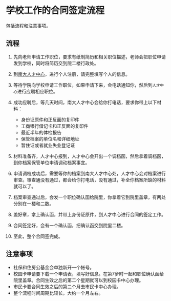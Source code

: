 # 学校工作的合同签定流程

包括流程和注意事项。

## 流程
1. 先向老师申请工作职位，要求有纸制简历和相关职位描述，老师会把职位申请发到学校，同时将简历交到院二楼行政处。

2. 到[南大人才中心](http://jshr.nju.edu.cn/www/index3.htm)，进行个人注册，请完整填写个人的信息。

3. 等待学院向学校申请工作职位，如果申请下来，会电话通知你，然后到`人才中心`进行应聘相应职位。

4. 成功应聘后，等几天时间，南大人才中心会给你打电话，要求你带上以下材料：
    * 身份证原件和正反面的复印件
    * 工商银行借记卡和正反面的复印件
    * 最近半年的体检报告
    * 保管档案的单位名和详细地址
    * 暂住证或者就业失业登记证

5. 材料准备齐，人才中心报到，人才中心会开出一个调档函，然后拿着调档函，到你档案保管单位申请调动档案事宜。

6. 申请调档成功后，需要等你的档案到南大人才中心处，人才中心会对档案进行审查。审查通没有通过，都会给你打电话，没有通过，补全你档案所缺的材料就可以了。

7. 档案审查通过后，会发一个职位确认函给院里，你拿着它到院里盖章，有两处分别在一楼和二数。

8. 盖好章，拿上确认函，并带上身份证原件，到人才中心进行合同的签定工作。

9. 合同签定好，会有一个确认函，把确认函交到院里二楼。

10. 至此，整个合同签完成。

## 注意事项

* 社保和住房公基金会单独新开一个帐号。
* 校园卡申请要下载一个申请表，填写好信息。在第7步时一起和职位确认函给院里盖章。合同生效之后的第二个星期就可以到校园卡中心办理。
* 市民卡要合同生效之后的第二个月去市民卡中心办理。
* 整个流程时间周期比较长，大约一个月左右。
